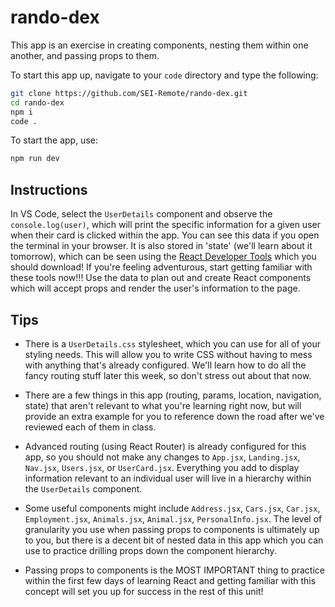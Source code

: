 # rando-dex

This app is an exercise in creating components, nesting them within one another, and passing props to them.

To start this app up, navigate to your `code` directory and type the following:

```bash
git clone https://github.com/SEI-Remote/rando-dex.git
cd rando-dex
npm i
code .
```

To start the app, use:

```bash
npm run dev
```

## Instructions

In VS Code, select the `UserDetails` component and observe the `console.log(user)`, which will print the specific information for a given user when their card is clicked within the app.  You can see this data if you open the terminal in your browser.  It is also stored in 'state' (we'll learn about it tomorrow), which can be seen using the [React Developer Tools](https://chromewebstore.google.com/detail/react-developer-tools/fmkadmapgofadopljbjfkapdkoienihi) which you should download!  If you're feeling adventurous, start getting familiar with these tools now!!!  Use the data to plan out and create React components which will accept props and render the user's information to the page.  

## Tips

- There is a `UserDetails.css` stylesheet, which you can use for all of your styling needs.  This will allow you to write CSS without having to mess with anything that's already configured.  We'll learn how to do all the fancy routing stuff later this week, so don't stress out about that now.  

- There are a few things in this app (routing, params, location, navigation, state) that aren't relevant to what you're learning right now, but will provide an extra example for you to reference down the road after we've reviewed each of them in class.

- Advanced routing (using React Router) is already configured for this app, so you should not make any changes to `App.jsx`, `Landing.jsx`, `Nav.jsx`, `Users.jsx`, or `UserCard.jsx`.  Everything you add to display information relevant to an individual user will live in a hierarchy within the `UserDetails` component.

- Some useful components might include `Address.jsx`, `Cars.jsx`, `Car.jsx`, `Employment.jsx`, `Animals.jsx`, `Animal.jsx`, `PersonalInfo.jsx`.  The level of granularity you use when passing props to components is ultimately up to you, but there is a decent bit of nested data in this app which you can use to practice drilling props down the component hierarchy.  

- Passing props to components is the MOST IMPORTANT thing to practice within the first few days of learning React and getting familiar with this concept will set you up for success in the rest of this unit!

